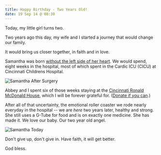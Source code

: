 ```yaml
---
title: Happy Birthday - Two Years Old!
date: 19 Sep 14 @ 08:30
---
```

Today, my little girl turns two.

Two years ago this day, my wife and I started a journey that would change our family.

It would bring us closer together, in faith and in love.

Samantha was born [without the left side of her heart](http://www.mayoclinic.org/diseases-conditions/hypoplastic-left-heart-syndrome/basics/definition/con-20031294). We would spend, eight weeks in the hospital, most of which spent in the Cardic ICU (CICU) at Cincinnati Childrens Hospital.

![Samantha After Surgery](/assets/imgs/samantha.jpg)

Abbey and I spent six of those weeks staying at the [Cincinnati Ronald McDonald House](http://www.rmhcincinnati.org/), which I will be forever grateful for. ([Donate if you can](https://www.rmhcincinnati.org/help/donate/donate-online).)

After all of that uncertainty, the emotional roller coaster we rode nearly everyday in the hospital -- we are _here_ two years later, healthy and strong. She still uses a G-Tube for food and is on exactly one medicine. She has made it. We love our baby. Our two year old angel.

![Samantha Today](/assets/imgs/angel.jpg)

Don't give up, don't give in. Have faith, it will get better.

God bless.
